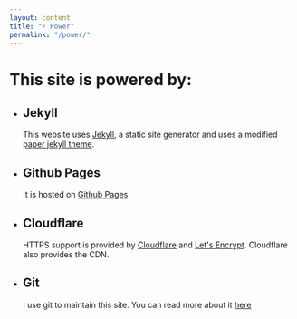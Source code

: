 ```yaml
---
layout: content
title: "⚡ Power"
permalink: "/power/"
---
```

# This site is powered by:

- ## Jekyll

	This website uses [Jekyll](http://jekyll.rb), a static site generator and uses a modified [paper jekyll theme](https://github.com/mkchoi212/paper-jekyll-theme).


- ## Github Pages

	It is hosted on [Github Pages](https://pages.github.com/).

- ## Cloudflare

	HTTPS support is provided by [Cloudflare](https://www.cloudflare.com/) and [Let's Encrypt](https://letsencrypt.org/). Cloudflare also provides the CDN.

- ## Git

	I use git to maintain this site. You can read more about it [here](/git-init)

